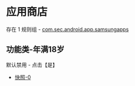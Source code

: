 # 应用商店

存在 1 规则组 - [com.sec.android.app.samsungapps](/src/apps/com.sec.android.app.samsungapps.ts)

## 功能类-年满18岁

默认禁用 - 点击【是】

- [快照-0](https://i.gkd.li/i/14473690)
